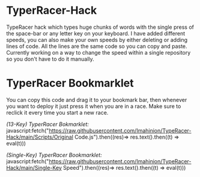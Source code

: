 # TyperRacer-Hack
TypeRacer hack which types huge chunks of words with the single press of the space-bar or any letter key on your keyboard. 
I have added different speeds, you can also make your own speeds by either deleting or adding lines of code. All the lines are the same code so you can copy and paste.
Currently working on a way to change the speed within a single repository so you don't have to do it manually.

# TyperRacer Bookmarklet
You can copy this code and drag it to your bookmark bar, then whenever you want to deploy it just press it when you are in a race. Make sure to reclick it every time you start a new race.

_(13-Key) TyperRacer Bokmarklet:_   
javascript:fetch("https://raw.githubusercontent.com/Imahinion/TypeRacer-Hack/main/Scripts/Original Code.js").then((res)=> res.text().then((t) => eval(t)))

_(Single-Key) TyperRacer Bookmarklet:_    
javascript:fetch("https://raw.githubusercontent.com/Imahinion/TypeRacer-Hack/main/Single-Key Speed").then((res)=> res.text().then((t) => eval(t)))
